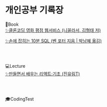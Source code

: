# 개인공부 기록장

📕Book <br/>
<a href="https://github.com/chiWorld/movie_app_2020">✨클론코딩 영화 평점 웹서비스 (니꼴라서, 김형태 저)</a>

<a href="https://github.com/chiWorld/-/tree/main/SQL%20in%2010%20Minutes">✨손에 잡히는 10분 SQL (벤 포터 지음 | 박남혜 옮김)</a> 

<br/>
<br/>

💻Lecture <br/>
<a href="https://github.com/chiWorld/CAT_JJAL_MAKER">✨만들면서 배우는 리액트:기초 (진유림T)</a>

<br/>
<br/>

🎓CodingTest<br/>


